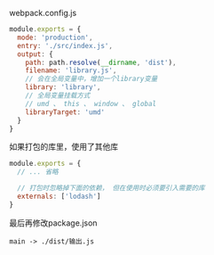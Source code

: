 webpack.config.js

```js
module.exports = {
  mode: 'production',
  entry: './src/index.js',
  output: {
    path: path.resolve(__dirname, 'dist'),
    filename: 'library.js',
    // 会在全局变量中，增加一个library变量
    library: 'library',
    // 全局变量挂载方式
    // umd 、 this 、 window 、 global
    libraryTarget: 'umd'
  }
}
```

如果打包的库里，使用了其他库

```js
module.exports = {
  // ... 省略

  // 打包时忽略掉下面的依赖， 但在使用时必须要引入需要的库
  externals: ['lodash']
}
```

最后再修改package.json

`main -> ./dist/输出.js`
